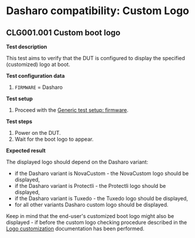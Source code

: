 # Dasharo compatibility: Custom Logo

## CLG001.001 Custom boot logo

**Test description**

This test aims to verify that the DUT is configured to display the specified
(customized) logo at boot.

**Test configuration data**

1. `FIRMWARE` = Dasharo

**Test setup**

1. Proceed with the
    [Generic test setup: firmware](../../generic-test-setup/#firmware).

**Test steps**

1. Power on the DUT.
1. Wait for the boot logo to appear.

**Expected result**

The displayed logo should depend on the Dasharo variant:

* if the Dasharo variant is NovaCustom - the NovaCustom logo should be displayed,
* if the Dasharo variant is Protectli - the Protectli logo should be displayed,
* if the Dasharo variant is Tuxedo - the Tuxedo logo should be displayed,
* for all other variants Dasharo custom logo should be displayed.

Keep in mind that the end-user's customized boot logo might also be displayed -
if before the custom logo checking procedure described in the
[Logo customization](../../guides/logo-customization.md)
documentation has been performed.
